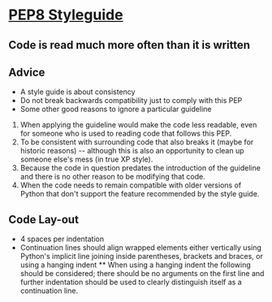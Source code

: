 # [PEP8 Styleguide](https://www.python.org/dev/peps/pep-0008/)

## Code is read much more often than it is written

## Advice
* A style guide is about consistency
* Do not break backwards compatibility just to comply with this PEP
* Some other good reasons to ignore a particular guideline
1. When applying the guideline would make the code less readable, even for someone who is used to reading code that follows this PEP.
2. To be consistent with surrounding code that also breaks it (maybe for historic reasons) -- although this is also an opportunity to clean up someone else's mess (in true XP style).
3. Because the code in question predates the introduction of the guideline and there is no other reason to be modifying that code.
4. When the code needs to remain compatible with older versions of Python that don't support the feature recommended by the style guide.

## Code Lay-out
* 4 spaces per indentation
* Continuation lines should align wrapped elements either vertically using Python's implicit line joining inside parentheses, brackets and braces, or using a hanging indent 
** When using a hanging indent the following should be considered; there should be no arguments on the first line and further indentation should be used to clearly distinguish itself as a continuation line.
